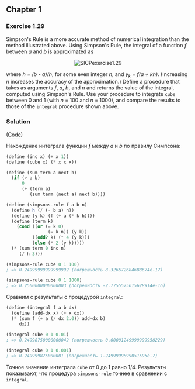## Chapter 1

### Exercise 1.29

Simpson's Rule is a more accurate method of numerical integration than the method illustrated above. Using Simpson's Rule, the integral of a function _ƒ_ between _a_ and _b_ is approximated as

<p align="center">
  <img src="https://i.ibb.co/zSTgF6Z/SICPexercise1-29.png" alt="SICPexercise1.29">
</p>

where _h = (b - a)/n_, for some even integer _n_, and _y<sub>k</sub> = f(a + kh)_. (Increasing _n_ increases the accuracy of the approximation.) Define a procedure that takes as arguments _f_, _a_, _b_, and _n_ and returns the value of the integral, computed using Simpson's Rule. Use your procedure to integrate `cube` between 0 and 1 (with _n_ = 100 and _n_ = 1000), and compare the results to those of the `integral` procedure shown above.

### Solution

([Code](../../src/Chapter%201/Exercise%201.29.scm))

Нахождение интеграла функции _ƒ_ между _a_ и _b_ по правилу Симпсона:

```scheme
(define (inc x) (+ x 1))
(define (cube x) (* x x x))

(define (sum term a next b)
  (if (> a b)
      0
      (+ (term a)
         (sum term (next a) next b))))

(define (simpsons-rule f a b n)
  (define h (/ (- b a) n))
  (define (y k) (f (+ a (* k h))))
  (define (term k)
    (cond ((or (= k 0)
                (= k n)) (y k))
          ((odd? k) (* 4 (y k)))
          (else (* 2 (y k)))))
  (* (sum term 0 inc n)
     (/ h 3)))

(simpsons-rule cube 0 1 100)
; => 0.24999999999999992 (погрешность 8.326672684688674e-17)

(simpsons-rule cube 0 1 1000)
; => 0.2500000000000003 (погрешность -2.7755575615628914e-16)
```

Сравним с результаты с процедурой `integral`:

```scheme
(define (integral f a b dx)
  (define (add-dx x) (+ x dx))
  (* (sum f (+ a (/ dx 2.0)) add-dx b)
     dx))

(integral cube 0 1 0.01)
; => 0.24998750000000042 (погрешность 0.00001249999999958229)

(integral cube 0 1 0.001)
; => 0.249999875000001 (погрешность 1.2499999899051595e-7)
```

Точное значение интеграла `cube` от 0 до 1 равно 1/4. Результаты показывают, что процедура `simpsons-rule` точнее в сравнении с `integral`.

